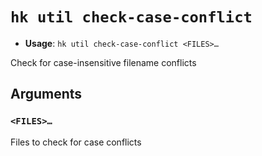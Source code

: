 # `hk util check-case-conflict`

- **Usage**: `hk util check-case-conflict <FILES>…`

Check for case-insensitive filename conflicts

## Arguments

### `<FILES>…`

Files to check for case conflicts
